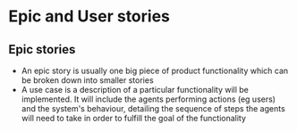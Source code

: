 # Epic and User stories
## Epic stories
-  An epic story is usually one big piece of product functionality which 
can be broken down into smaller stories
- A use case is a description of a particular functionality will be 
implemented. It will include the agents performing actions (eg users) 
and the system's behaviour, detailing the sequence of steps the agents 
will need to take in order to fulfill the goal of the functionality 

